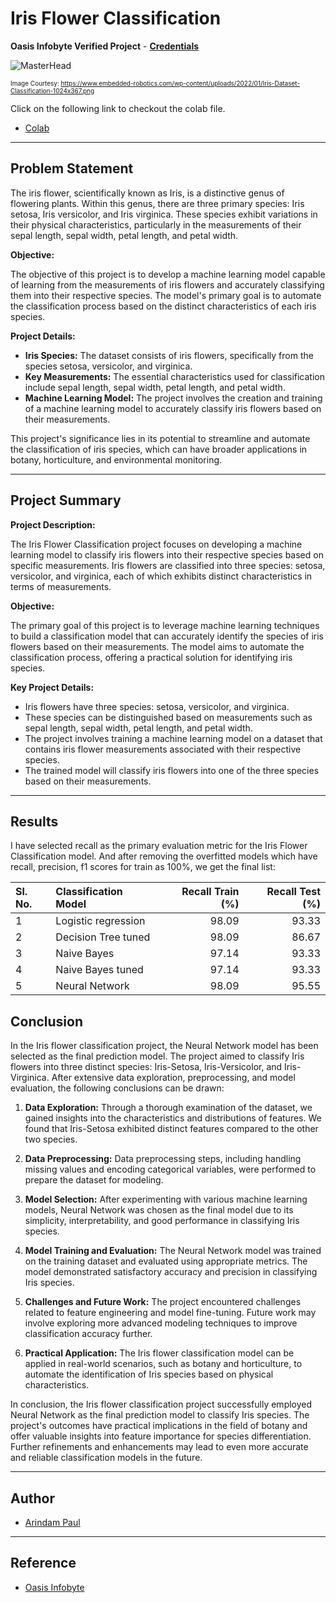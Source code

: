 # Iris Flower Classification

**Oasis Infobyte Verified Project** - [**Credentials**](https://drive.google.com/file/d/1k2DHhBqQk2JLrBxqOKs8hCuodR3HNPrY/view)

![MasterHead](https://www.embedded-robotics.com/wp-content/uploads/2022/01/Iris-Dataset-Classification-1024x367.png)

<font size="1">Image Courtesy: https://www.embedded-robotics.com/wp-content/uploads/2022/01/Iris-Dataset-Classification-1024x367.png</font>

Click on the following link to checkout the colab file.
- [Colab](https://colab.research.google.com/drive/1kqaU-CK8mRD35y0dFF4xD9z-GJ_CCQOe?usp=sharing)


---

## Problem Statement

The iris flower, scientifically known as Iris, is a distinctive genus of flowering plants. Within this genus, there are three primary species: Iris setosa, Iris versicolor, and Iris virginica. These species exhibit variations in their physical characteristics, particularly in the measurements of their sepal length, sepal width, petal length, and petal width.

**Objective:**

The objective of this project is to develop a machine learning model capable of learning from the measurements of iris flowers and accurately classifying them into their respective species. The model's primary goal is to automate the classification process based on the distinct characteristics of each iris species.

**Project Details:**

- **Iris Species:** The dataset consists of iris flowers, specifically from the species setosa, versicolor, and virginica.
- **Key Measurements:** The essential characteristics used for classification include sepal length, sepal width, petal length, and petal width.
- **Machine Learning Model:** The project involves the creation and training of a machine learning model to accurately classify iris flowers based on their measurements.

This project's significance lies in its potential to streamline and automate the classification of iris species, which can have broader applications in botany, horticulture, and environmental monitoring.

---

## Project Summary

**Project Description:**

The Iris Flower Classification project focuses on developing a machine learning model to classify iris flowers into their respective species based on specific measurements. Iris flowers are classified into three species: setosa, versicolor, and virginica, each of which exhibits distinct characteristics in terms of measurements.

**Objective:**

The primary goal of this project is to leverage machine learning techniques to build a classification model that can accurately identify the species of iris flowers based on their measurements. The model aims to automate the classification process, offering a practical solution for identifying iris species.

**Key Project Details:**

- Iris flowers have three species: setosa, versicolor, and virginica.
- These species can be distinguished based on measurements such as sepal length, sepal width, petal length, and petal width.
- The project involves training a machine learning model on a dataset that contains iris flower measurements associated with their respective species.
- The trained model will classify iris flowers into one of the three species based on their measurements.

---

## Results

I have selected recall as the primary evaluation metric for the Iris Flower Classification model. And after removing the overfitted models which have recall, precision, f1 scores for train as 100%, we get the final list:

| Sl. No. | Classification Model      |   Recall Train (%) |   Recall Test (%) |
|:--------|:--------------------------|---------------:|--------------:|
|    1    | Logistic regression       |       98.09  |      93.33 |
|    2    | Decision Tree tuned       |       98.09  |      86.67 |
|    3    | Naive Bayes               |       97.14 |      93.33 |
|    4    | Naive Bayes tuned         |       97.14 |      93.33 |
|    5    | Neural Network            |       98.09 |      95.55 |

## Conclusion

In the Iris flower classification project, the Neural Network model has been selected as the final prediction model. The project aimed to classify Iris flowers into three distinct species: Iris-Setosa, Iris-Versicolor, and Iris-Virginica. After extensive data exploration, preprocessing, and model evaluation, the following conclusions can be drawn:

1. **Data Exploration:** Through a thorough examination of the dataset, we gained insights into the characteristics and distributions of features. We found that Iris-Setosa exhibited distinct features compared to the other two species.

2. **Data Preprocessing:** Data preprocessing steps, including handling missing values and encoding categorical variables, were performed to prepare the dataset for modeling.

3. **Model Selection:** After experimenting with various machine learning models, Neural Network was chosen as the final model due to its simplicity, interpretability, and good performance in classifying Iris species.

4. **Model Training and Evaluation:** The Neural Network model was trained on the training dataset and evaluated using appropriate metrics. The model demonstrated satisfactory accuracy and precision in classifying Iris species.

5. **Challenges and Future Work:** The project encountered challenges related to feature engineering and model fine-tuning. Future work may involve exploring more advanced modeling techniques to improve classification accuracy further.

6. **Practical Application:** The Iris flower classification model can be applied in real-world scenarios, such as botany and horticulture, to automate the identification of Iris species based on physical characteristics.

In conclusion, the Iris flower classification project successfully employed Neural Network as the final prediction model to classify Iris species. The project's outcomes have practical implications in the field of botany and offer valuable insights into feature importance for species differentiation. Further refinements and enhancements may lead to even more accurate and reliable classification models in the future.

---

## Author

- [Arindam Paul](https://www.linkedin.com/in/arindam-paul-19a085187/)

---

## Reference
 - [Oasis Infobyte](https://oasisinfobyte.com/)
